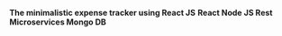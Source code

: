**The minimalistic expense tracker using React JS**
<Material UI> <React> <Javascript>
**React
Node JS
Rest Microservices
Mongo DB**
